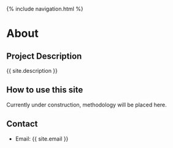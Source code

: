 {% include navigation.html %}

# About 

## Project Description 

{{ site.description }}

## How to use this site
Currently under construction, methodology will be placed here. 

## Contact
- Email: {{ site.email }}
